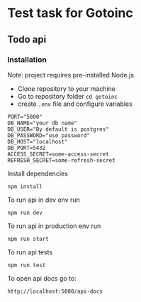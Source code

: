 # Test task for Gotoinc
## Todo api

### Installation

Note: project requires pre-installed Node.js

* Clone repository to your machine
* Go to repository folder `cd gotoinc`
* create `.env` file and configure variables
```
PORT="5000"  
DB_NAME="your db name"
DB_USER="By default is postgres"
DB_PASSWORD="use password"
DB_HOST="localhost"
DB_PORT=5432
ACCESS_SECRET=some-access-secret
REFRESH_SECRET=some-refresh-secret
```
Install dependencies
```
npm install
```
To run api in dev env run
```
npm run dev
```
To run api in production env run
```
npm run start
```
To run api tests
```
npm run test
```
To open api docs go to:
```
http://localhost:5000/api-docs
```